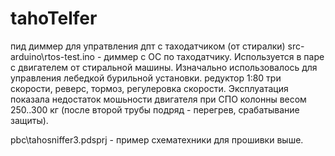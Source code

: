 # tahoTelfer
пид диммер для упратвления дпт с таходатчиком (от стиралки)
src-arduino\rtos-test.ino - диммер с ОС по таходатчику. Используется в паре с двигателем от стиральной машины.
Изначально использовалось для управления лебедкой бурильной установки. редуктор 1:80 три скорости, реверс, тормоз, регулеровка скорости.
Эксплуатация показала недостаток мошьности двигателя при СПО колонны весом 250..300 кг (после второй трубы подряд - перегрев, срабатывание защиты).

pbc\tahosniffer3.pdsprj - пример схематехники для прошивки выше.